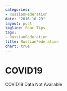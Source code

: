 ```yaml
---
categories:
- RussianFederation
date: "2016-10-29"
layout: post
tagline: Four Tips
tags:
- RussianFederation
title: RussianFederation
chart: true
---
```



# COVID19
COVID19 Data Not Available
